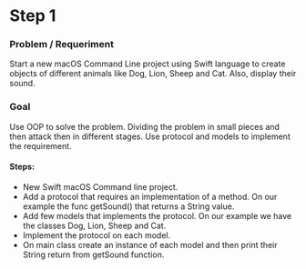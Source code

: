 # Step 1

### Problem / Requeriment
Start a new macOS Command Line project using Swift language to create objects of different animals like Dog, Lion, Sheep and Cat. Also, display their sound.
### Goal
Use OOP to solve the problem. Dividing the problem in small pieces and then attack then in different stages. Use protocol and models to implement the requirement.

#### Steps:
- New Swift macOS Command line project.
- Add a protocol that requires an implementation of a method. On our example the func getSound() that returns a String value.
- Add few models that implements the protocol. On our example we have the classes Dog, Lion, Sheep and Cat.
- Implement the protocol on each model.
- On main class create an instance of each model and then print their String return from getSound function.
